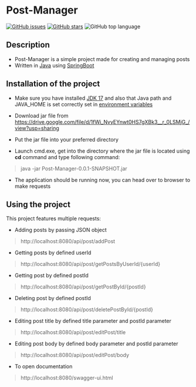 # Post-Manager

[![GitHub issues](https://img.shields.io/github/issues/martinstrbanik/Post-Manager)](https://github.com/martinstrbanik/Post-Manager/issues)
[![GitHub stars](https://img.shields.io/github/stars/martinstrbanik/Post-Manager)](https://github.com/martinstrbanik/Post-Manager/stargazers)
![GitHub top language](https://img.shields.io/github/languages/top/martinstrbanik/Post-Manager)

## Description

- Post-Manager is a simple project made for creating and managing posts
- Written in [Java](https://www.java.com/en/download/help/whatis_java.html) using [SpringBoot](https://spring.io/projects/spring-boot)

## Installation of the project

- Make sure you have installed [JDK 17](https://www.oracle.com/java/technologies/downloads/#jdk17-windows) and also that Java path and JAVA_HOME is set 
  correctly set in [environment variables](https://www.ibm.com/docs/en/b2b-integrator/5.2?topic=installation-setting-java-variables-in-windows)
  
- Download jar file from https://drive.google.com/file/d/1fWi_NvyEYnwt0HS7gXBk3__r_0LSMjG_/view?usp=sharing

- Put the jar file into your preferred directory

- Launch cmd.exe, get into the directory where the jar file is located using **cd** command
  and type following command:
>java -jar Post-Manager-0.0.1-SNAPSHOT.jar

- The application should be running now, you can head over to browser to 
  make requests

## Using the project

This project features multiple requests:


- Adding posts by passing JSON object
> http://localhost:8080/api/post/addPost

- Getting posts by defined userId
> http://localhost:8080/api/post/getPostsByUserId/{userId}

- Getting post by defined postId
> http://localhost:8080/api/post/getPostById/{postId}

- Deleting post by defined postId
> http://localhost:8080/api/post/deletePostById/{postId}

- Editing post title by defined title parameter and postId parameter
> http://localhost:8080/api/post/editPost/title

- Editing post body by defined body parameter and postId parameter
> http://localhost:8080/api/post/editPost/body

- To open documentation
> http://localhost:8080/swagger-ui.html